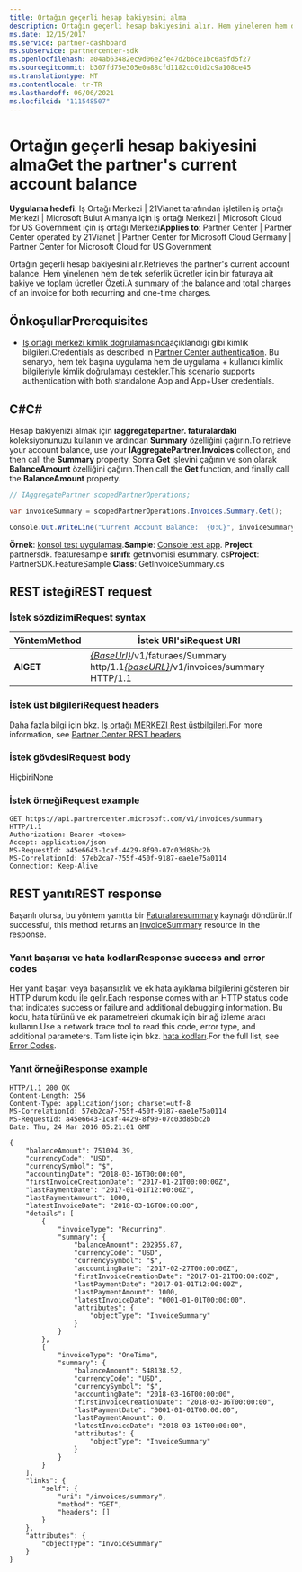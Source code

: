 ```yaml
---
title: Ortağın geçerli hesap bakiyesini alma
description: Ortağın geçerli hesap bakiyesini alır. Hem yinelenen hem de tek seferlik ücretler için bir faturaya ait bakiye ve toplam ücretler Özeti.
ms.date: 12/15/2017
ms.service: partner-dashboard
ms.subservice: partnercenter-sdk
ms.openlocfilehash: a04ab63482ec9d06e2fe47d2b6ce1bc6a5fd5f27
ms.sourcegitcommit: b307fd75e305e0a88cfd1182cc01d2c9a108ce45
ms.translationtype: MT
ms.contentlocale: tr-TR
ms.lasthandoff: 06/06/2021
ms.locfileid: "111548507"
---
```

# <a name="get-the-partners-current-account-balance"></a><span data-ttu-id="347ed-104">Ortağın geçerli hesap bakiyesini alma</span><span class="sxs-lookup"><span data-stu-id="347ed-104">Get the partner's current account balance</span></span>

<span data-ttu-id="347ed-105">**Uygulama hedefi**: Iş Ortağı Merkezi | 21Vianet tarafından işletilen iş ortağı Merkezi | Microsoft Bulut Almanya için iş ortağı Merkezi | Microsoft Cloud for US Government için iş ortağı Merkezi</span><span class="sxs-lookup"><span data-stu-id="347ed-105">**Applies to**: Partner Center | Partner Center operated by 21Vianet | Partner Center for Microsoft Cloud Germany | Partner Center for Microsoft Cloud for US Government</span></span>

<span data-ttu-id="347ed-106">Ortağın geçerli hesap bakiyesini alır.</span><span class="sxs-lookup"><span data-stu-id="347ed-106">Retrieves the partner's current account balance.</span></span> <span data-ttu-id="347ed-107">Hem yinelenen hem de tek seferlik ücretler için bir faturaya ait bakiye ve toplam ücretler Özeti.</span><span class="sxs-lookup"><span data-stu-id="347ed-107">A summary of the balance and total charges of an invoice for both recurring and one-time charges.</span></span>

## <a name="prerequisites"></a><span data-ttu-id="347ed-108">Önkoşullar</span><span class="sxs-lookup"><span data-stu-id="347ed-108">Prerequisites</span></span>

- <span data-ttu-id="347ed-109">[Iş ortağı merkezi kimlik doğrulamasında](partner-center-authentication.md)açıklandığı gibi kimlik bilgileri.</span><span class="sxs-lookup"><span data-stu-id="347ed-109">Credentials as described in [Partner Center authentication](partner-center-authentication.md).</span></span> <span data-ttu-id="347ed-110">Bu senaryo, hem tek başına uygulama hem de uygulama + kullanıcı kimlik bilgileriyle kimlik doğrulamayı destekler.</span><span class="sxs-lookup"><span data-stu-id="347ed-110">This scenario supports authentication with both standalone App and App+User credentials.</span></span>

## <a name="c"></a><span data-ttu-id="347ed-111">C\#</span><span class="sxs-lookup"><span data-stu-id="347ed-111">C\#</span></span>

<span data-ttu-id="347ed-112">Hesap bakiyenizi almak için **ıaggregatepartner. faturalardaki** koleksiyonunuzu kullanın ve ardından **Summary** özelliğini çağırın.</span><span class="sxs-lookup"><span data-stu-id="347ed-112">To retrieve your account balance, use your **IAggregatePartner.Invoices** collection, and then call the **Summary** property.</span></span> <span data-ttu-id="347ed-113">Sonra **Get** işlevini çağırın ve son olarak **BalanceAmount** özelliğini çağırın.</span><span class="sxs-lookup"><span data-stu-id="347ed-113">Then call the **Get** function, and finally call the **BalanceAmount** property.</span></span>

``` csharp
// IAggregatePartner scopedPartnerOperations;

var invoiceSummary = scopedPartnerOperations.Invoices.Summary.Get();

Console.Out.WriteLine("Current Account Balance:  {0:C}", invoiceSummary.BalanceAmount);
```

<span data-ttu-id="347ed-114">**Örnek**: [konsol test uygulaması](console-test-app.md).</span><span class="sxs-lookup"><span data-stu-id="347ed-114">**Sample**: [Console test app](console-test-app.md).</span></span> <span data-ttu-id="347ed-115">**Project**: partnersdk. featuresample **sınıfı**: getınvomisi esummary. cs</span><span class="sxs-lookup"><span data-stu-id="347ed-115">**Project**: PartnerSDK.FeatureSample **Class**: GetInvoiceSummary.cs</span></span>

## <a name="rest-request"></a><span data-ttu-id="347ed-116">REST isteği</span><span class="sxs-lookup"><span data-stu-id="347ed-116">REST request</span></span>

### <a name="request-syntax"></a><span data-ttu-id="347ed-117">İstek sözdizimi</span><span class="sxs-lookup"><span data-stu-id="347ed-117">Request syntax</span></span>

| <span data-ttu-id="347ed-118">Yöntem</span><span class="sxs-lookup"><span data-stu-id="347ed-118">Method</span></span>  | <span data-ttu-id="347ed-119">İstek URI'si</span><span class="sxs-lookup"><span data-stu-id="347ed-119">Request URI</span></span>                                                              |
|---------|--------------------------------------------------------------------------|
| <span data-ttu-id="347ed-120">**Al**</span><span class="sxs-lookup"><span data-stu-id="347ed-120">**GET**</span></span> | <span data-ttu-id="347ed-121">[*{BaseUrl}*](partner-center-rest-urls.md)/v1/faturaes/Summary http/1.1</span><span class="sxs-lookup"><span data-stu-id="347ed-121">[*{baseURL}*](partner-center-rest-urls.md)/v1/invoices/summary HTTP/1.1</span></span>  |

### <a name="request-headers"></a><span data-ttu-id="347ed-122">İstek üst bilgileri</span><span class="sxs-lookup"><span data-stu-id="347ed-122">Request headers</span></span>

<span data-ttu-id="347ed-123">Daha fazla bilgi için bkz. [Iş ortağı MERKEZI Rest üstbilgileri](headers.md).</span><span class="sxs-lookup"><span data-stu-id="347ed-123">For more information, see [Partner Center REST headers](headers.md).</span></span>

### <a name="request-body"></a><span data-ttu-id="347ed-124">İstek gövdesi</span><span class="sxs-lookup"><span data-stu-id="347ed-124">Request body</span></span>

<span data-ttu-id="347ed-125">Hiçbiri</span><span class="sxs-lookup"><span data-stu-id="347ed-125">None</span></span>

### <a name="request-example"></a><span data-ttu-id="347ed-126">İstek örneği</span><span class="sxs-lookup"><span data-stu-id="347ed-126">Request example</span></span>

```http
GET https://api.partnercenter.microsoft.com/v1/invoices/summary HTTP/1.1
Authorization: Bearer <token>
Accept: application/json
MS-RequestId: a45e6643-1caf-4429-8f90-07c03d85bc2b
MS-CorrelationId: 57eb2ca7-755f-450f-9187-eae1e75a0114
Connection: Keep-Alive
```

## <a name="rest-response"></a><span data-ttu-id="347ed-127">REST yanıtı</span><span class="sxs-lookup"><span data-stu-id="347ed-127">REST response</span></span>

<span data-ttu-id="347ed-128">Başarılı olursa, bu yöntem yanıtta bir [Faturalaresummary](invoice-resources.md#invoicesummary) kaynağı döndürür.</span><span class="sxs-lookup"><span data-stu-id="347ed-128">If successful, this method returns an [InvoiceSummary](invoice-resources.md#invoicesummary) resource in the response.</span></span>

### <a name="response-success-and-error-codes"></a><span data-ttu-id="347ed-129">Yanıt başarısı ve hata kodları</span><span class="sxs-lookup"><span data-stu-id="347ed-129">Response success and error codes</span></span>

<span data-ttu-id="347ed-130">Her yanıt başarı veya başarısızlık ve ek hata ayıklama bilgilerini gösteren bir HTTP durum kodu ile gelir.</span><span class="sxs-lookup"><span data-stu-id="347ed-130">Each response comes with an HTTP status code that indicates success or failure and additional debugging information.</span></span> <span data-ttu-id="347ed-131">Bu kodu, hata türünü ve ek parametreleri okumak için bir ağ izleme aracı kullanın.</span><span class="sxs-lookup"><span data-stu-id="347ed-131">Use a network trace tool to read this code, error type, and additional parameters.</span></span> <span data-ttu-id="347ed-132">Tam liste için bkz. [hata kodları](error-codes.md).</span><span class="sxs-lookup"><span data-stu-id="347ed-132">For the full list, see [Error Codes](error-codes.md).</span></span>

### <a name="response-example"></a><span data-ttu-id="347ed-133">Yanıt örneği</span><span class="sxs-lookup"><span data-stu-id="347ed-133">Response example</span></span>

```http
HTTP/1.1 200 OK
Content-Length: 256
Content-Type: application/json; charset=utf-8
MS-CorrelationId: 57eb2ca7-755f-450f-9187-eae1e75a0114
MS-RequestId: a45e6643-1caf-4429-8f90-07c03d85bc2b
Date: Thu, 24 Mar 2016 05:21:01 GMT

{
    "balanceAmount": 751094.39,
    "currencyCode": "USD",
    "currencySymbol": "$",
    "accountingDate": "2018-03-16T00:00:00",
    "firstInvoiceCreationDate": "2017-01-21T00:00:00Z",
    "lastPaymentDate": "2017-01-01T12:00:00Z",
    "lastPaymentAmount": 1000,
    "latestInvoiceDate": "2018-03-16T00:00:00",
    "details": [
        {
            "invoiceType": "Recurring",
            "summary": {
                "balanceAmount": 202955.87,
                "currencyCode": "USD",
                "currencySymbol": "$",
                "accountingDate": "2017-02-27T00:00:00Z",
                "firstInvoiceCreationDate": "2017-01-21T00:00:00Z",
                "lastPaymentDate": "2017-01-01T12:00:00Z",
                "lastPaymentAmount": 1000,
                "latestInvoiceDate": "0001-01-01T00:00:00",
                "attributes": {
                    "objectType": "InvoiceSummary"
                }
            }
        },
        {
            "invoiceType": "OneTime",
            "summary": {
                "balanceAmount": 548138.52,
                "currencyCode": "USD",
                "currencySymbol": "$",
                "accountingDate": "2018-03-16T00:00:00",
                "firstInvoiceCreationDate": "2018-03-16T00:00:00",
                "lastPaymentDate": "0001-01-01T00:00:00",
                "lastPaymentAmount": 0,
                "latestInvoiceDate": "2018-03-16T00:00:00",
                "attributes": {
                    "objectType": "InvoiceSummary"
                }
            }
        }
    ],
    "links": {
        "self": {
            "uri": "/invoices/summary",
            "method": "GET",
            "headers": []
        }
    },
    "attributes": {
        "objectType": "InvoiceSummary"
    }
}
```
